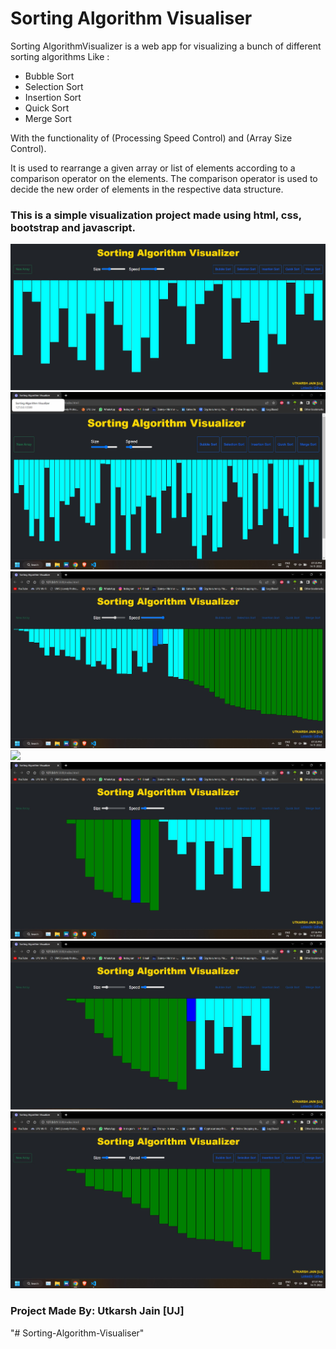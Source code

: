 # Sorting Algorithm Visualiser

Sorting AlgorithmVisualizer is a web app for visualizing a bunch of different sorting algorithms Like :

- Bubble Sort 
- Selection Sort
- Insertion Sort
- Quick Sort
- Merge Sort

With the functionality of (Processing Speed Control) and  (Array Size Control).

It is used to rearrange a given array or list of elements according to a comparison operator on the elements. The comparison operator is used to decide the new order of elements in the respective data structure.

### This is a simple visualization project made using html, css, bootstrap and javascript. <br/>



<img src="img/img1.jpg"> <br/>
<img src="img/img2.jpg"> <br/>
<img src="img/img3.jpg"> <br/>
<img src="img/img4.jpg"> <br/>
<img src="img/img5.jpg"> <br/>
<img src="img/img6.jpg"> <br/>
<img src="img/img7.jpg"> <br/>

### Project Made By: Utkarsh Jain [UJ] <br/>

"# Sorting-Algorithm-Visualiser" 
